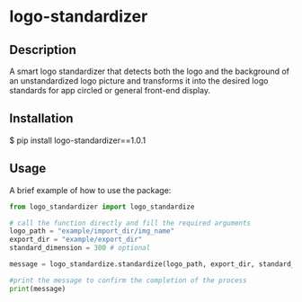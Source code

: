 # logo-standardizer

## Description

A smart logo standardizer that detects both the logo and the background of an unstandardized logo picture and  transforms it into the desired logo standards for app circled or general front-end display.

## Installation

\$ pip install logo-standardizer==1.0.1

## Usage

A brief example of how to use the package:

```python
from logo_standardizer import logo_standardize

# call the function directly and fill the required arguments
logo_path = "example/import_dir/img_name" 
export_dir = "example/export_dir"
standard_dimension = 300 # optional

message = logo_standardize.standardize(logo_path, export_dir, standard_dimension)

#print the message to confirm the completion of the process
print(message)
